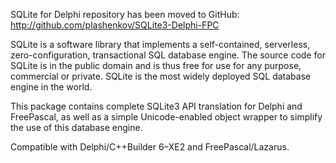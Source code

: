 SQLite for Delphi repository has been moved to GitHub:
http://github.com/plashenkov/SQLite3-Delphi-FPC


SQLite is a software library that implements a self-contained, serverless, zero-configuration, transactional SQL database engine. The source code for SQLite is in the public domain and is thus free for use for any purpose, commercial or private. SQLite is the most widely deployed SQL database engine in the world.

This package contains complete SQLite3 API translation for Delphi and FreePascal, as well as a simple Unicode-enabled object wrapper to simplify the use of this database engine.

Compatible with Delphi/C++Builder 6–XE2 and FreePascal/Lazarus.